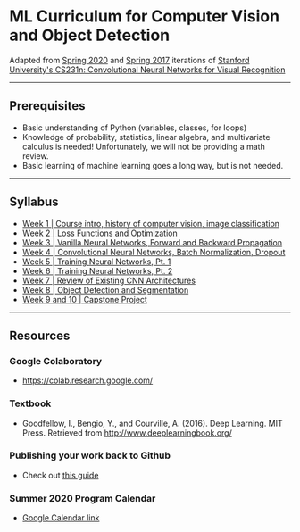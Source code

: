 # ML Curriculum for Computer Vision and Object Detection
Adapted from [Spring 2020](http://cs231n.stanford.edu/2020/syllabus.html) and [Spring 2017](http://cs231n.stanford.edu/2017/syllabus.html) iterations of [Stanford University's CS231n: Convolutional Neural Networks for Visual Recognition](http://cs231n.stanford.edu/index.html)

---
## Prerequisites
* Basic understanding of Python (variables, classes, for loops)
* Knowledge of probability, statistics, linear algebra, and multivariate calculus is needed! Unfortunately, we will not be providing a math review.
* Basic learning of machine learning goes a long way, but is not needed.

---
## Syllabus
* [Week 1 | Course intro, history of computer vision, image classification](week1.md)
* [Week 2 | Loss Functions and Optimization](week2.md)
* [Week 3 | Vanilla Neural Networks, Forward and Backward Propagation](week3.md)
* [Week 4 | Convolutional Neural Networks, Batch Normalization, Dropout](week4.md)
* [Week 5 | Training Neural Networks, Pt. 1](week5.md)
* [Week 6 | Training Neural Networks, Pt. 2](week6.md)
* [Week 7 | Review of Existing CNN Architectures](week7.md)
* [Week 8 | Object Detection and Segmentation](week8.md)
* [Week 9 and 10 | Capstone Project](capstone.md)

---
## Resources
### Google Colaboratory
* https://colab.research.google.com/
### Textbook
* Goodfellow, I., Bengio, Y., and Courville, A. (2016). Deep Learning. MIT Press. Retrieved from http://www.deeplearningbook.org/
### Publishing your work back to Github
* Check out [this guide](readings/publishing_to_github.pdf)
### Summer 2020 Program Calendar
* [Google Calendar link](https://calendar.google.com/calendar/embed?src=sjsu.edu_lhgicfip5eir47dpm71fa77cbc%40group.calendar.google.com&ctz=America%2FLos_Angeles)
